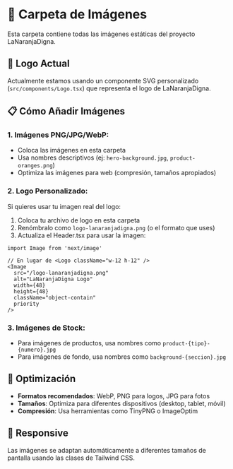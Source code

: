 # 📁 Carpeta de Imágenes

Esta carpeta contiene todas las imágenes estáticas del proyecto LaNaranjaDigna.

## 🎨 Logo Actual

Actualmente estamos usando un componente SVG personalizado (`src/components/Logo.tsx`) que representa el logo de LaNaranjaDigna.

## 📋 Cómo Añadir Imágenes

### 1. **Imágenes PNG/JPG/WebP:**
- Coloca las imágenes en esta carpeta
- Usa nombres descriptivos (ej: `hero-background.jpg`, `product-oranges.png`)
- Optimiza las imágenes para web (compresión, tamaños apropiados)

### 2. **Logo Personalizado:**
Si quieres usar tu imagen real del logo:

1. Coloca tu archivo de logo en esta carpeta
2. Renómbralo como `logo-lanaranjadigna.png` (o el formato que uses)
3. Actualiza el Header.tsx para usar la imagen:

```tsx
import Image from 'next/image'

// En lugar de <Logo className="w-12 h-12" />
<Image
  src="/logo-lanaranjadigna.png"
  alt="LaNaranjaDigna Logo"
  width={48}
  height={48}
  className="object-contain"
  priority
/>
```

### 3. **Imágenes de Stock:**
- Para imágenes de productos, usa nombres como `product-{tipo}-{numero}.jpg`
- Para imágenes de fondo, usa nombres como `background-{seccion}.jpg`

## 🚀 Optimización

- **Formatos recomendados**: WebP, PNG para logos, JPG para fotos
- **Tamaños**: Optimiza para diferentes dispositivos (desktop, tablet, móvil)
- **Compresión**: Usa herramientas como TinyPNG o ImageOptim

## 📱 Responsive

Las imágenes se adaptan automáticamente a diferentes tamaños de pantalla usando las clases de Tailwind CSS. 